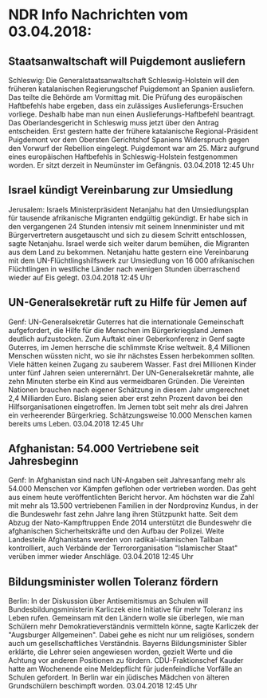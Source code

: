 # NDR Info Nachrichten vom 03.04.2018:


## Staatsanwaltschaft will Puigdemont ausliefern
Schleswig:       Die Generalstaatsanwaltschaft Schleswig-Holstein will den früheren katalanischen Regierungschef Puigdemont an Spanien ausliefern. Das teilte die Behörde am Vormittag mit. Die Prüfung des europäischen Haftbefehls habe ergeben, dass ein zulässiges Auslieferungs-Ersuchen vorliege. Deshalb habe man nun einen Auslieferungs-Haftbefehl beantragt. Das Oberlandesgericht in Schleswig muss jetzt über den Antrag entscheiden. Erst gestern hatte der frühere katalanische Regional-Präsident Puigdemont vor dem Obersten Gerichtshof Spaniens Widerspruch gegen den Vorwurf der Rebellion eingelegt. Puigdemont war am 25. März aufgrund eines europäischen Haftbefehls in Schleswig-Holstein festgenommen worden. Er sitzt derzeit in Neumünster im Gefängnis. 03.04.2018 12:45 Uhr 

## Israel kündigt Vereinbarung zur Umsiedlung
Jerusalem:      Israels Ministerpräsident Netanjahu hat den Umsiedlungsplan für tausende afrikanische Migranten endgültig gekündigt. Er habe sich in den vergangenen 24 Stunden intensiv mit seinem Innenminister und mit Bürgervertretern ausgetauscht und sich zu diesem Schritt entschlossen, sagte Netanjahu. Israel werde sich weiter darum bemühen, die Migranten aus dem Land zu bekommen. Netanjahu hatte gestern eine Vereinbarung mit dem UN-Flüchtlingshilfswerk zur Umsiedlung von 16 000 afrikanischen Flüchtlingen in westliche Länder nach wenigen Stunden überraschend wieder auf Eis gelegt. 03.04.2018 12:45 Uhr 

## UN-Generalsekretär ruft zu Hilfe für Jemen auf
Genf: UN-Generalsekretär Guterres hat die internationale Gemeinschaft aufgefordert, die Hilfe für die Menschen im Bürgerkriegsland Jemen deutlich aufzustocken. Zum Auftakt einer Geberkonferenz in Genf sagte Guterres, im Jemen herrsche die schlimmste Krise weltweit. 8,4 Millionen Menschen wüssten nicht, wo sie ihr nächstes Essen herbekommen sollten. Viele hätten keinen Zugang zu sauberem Wasser. Fast drei Millionen Kinder unter fünf Jahren seien unterernährt. Der UN-Generalsekretär mahnte, alle zehn Minuten sterbe ein Kind aus vermeidbaren Gründen. Die Vereinten Nationen brauchen nach eigener Schätzung in diesem Jahr umgerechnet 2,4 Milliarden Euro. Bislang seien aber erst zehn Prozent davon bei den Hilfsorganisationen eingetroffen. Im Jemen tobt seit mehr als drei Jahren ein verheerender Bürgerkrieg. Schätzungsweise 10.000 Menschen kamen bereits ums Leben. 03.04.2018 12:45 Uhr 

## Afghanistan: 54.000 Vertriebene seit Jahresbeginn
Genf: In Afghanistan sind nach UN-Angaben seit Jahresanfang mehr als 54.000 Menschen vor Kämpfen geflohen oder vertrieben worden. Das geht aus einem heute veröffentlichten Bericht hervor. Am höchsten war die Zahl mit mehr als 13.500 vertriebenen Familien in der Nordprovinz Kundus, in der die Bundeswehr fast zehn Jahre lang ihren Stützpunkt hatte. Seit dem Abzug der Nato-Kampftruppen Ende 2014 unterstützt die Bundeswehr die afghanischen Sicherheitskräfte und den Aufbau der Polizei. Weite Landesteile Afghanistans werden von radikal-islamischen Taliban kontrolliert, auch Verbände der Terrororganisation "Islamischer Staat" verüben immer wieder Anschläge. 03.04.2018 12:45 Uhr 

## Bildungsminister wollen Toleranz fördern
Berlin: In der Diskussion über Antisemitismus an Schulen will Bundesbildungsministerin Karliczek eine Initiative für mehr Toleranz ins Leben rufen. Gemeinsam mit den Ländern wolle sie überlegen, wie man Schülern mehr Demokratieverständnis vermitteln könne, sagte Karliczek der "Augsburger Allgemeinen". Dabei gehe es nicht nur um religiöses, sondern auch um gesellschaftliches Verständnis. Bayerns Bildungsminister Sibler erklärte, die Lehrer seien angewiesen worden, gezielt Werte und die Achtung vor anderen Positionen zu fördern. CDU-Fraktionschef Kauder hatte am Wochenende eine Meldepflicht für judenfeindliche Vorfälle an Schulen gefordert. In Berlin war ein jüdisches Mädchen von älteren Grundschülern beschimpft worden. 03.04.2018 12:45 Uhr 

